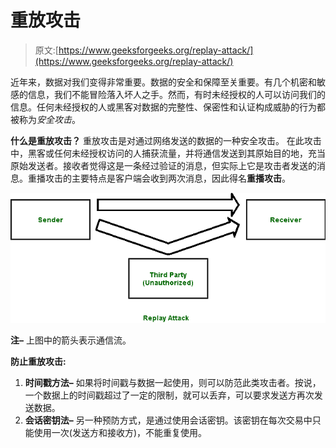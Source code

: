 # 重放攻击

> 原文:[https://www.geeksforgeeks.org/replay-attack/](https://www.geeksforgeeks.org/replay-attack/)

近年来，数据对我们变得非常重要。数据的安全和保障至关重要。有几个机密和敏感的信息，我们不能冒险落入坏人之手。然而，有时未经授权的人可以访问我们的信息。任何未经授权的人或黑客对数据的完整性、保密性和认证构成威胁的行为都被称为*安全攻击*。

**什么是重放攻击？**
重放攻击是对通过网络发送的数据的一种安全攻击。
在此攻击中，黑客或任何未经授权访问的人捕获流量，并将通信发送到其原始目的地，充当原始发送者。接收者觉得这是一条经过验证的消息，但实际上它是攻击者发送的消息。重播攻击的主要特点是客户端会收到两次消息，因此得名**重播攻击**。

![](img/4cb6b8a4543d9665e70ecf49edac31a6.png)

**注–**
上图中的箭头表示通信流。

**防止重放攻击:**

1.  **时间戳方法–**
    如果将时间戳与数据一起使用，则可以防范此类攻击者。按说，一个数据上的时间戳超过了一定的限制，就可以丢弃，可以要求发送方再次发送数据。
2.  **会话密钥法–**
    另一种预防方式，是通过使用会话密钥。该密钥在每次交易中只能使用一次(发送方和接收方)，不能重复使用。